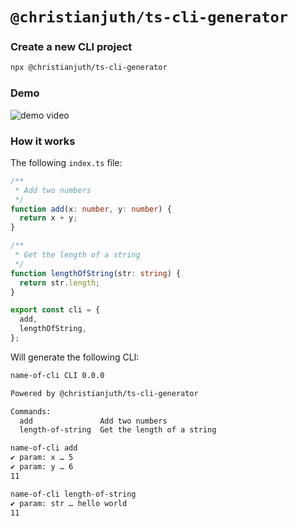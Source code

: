 # `@christianjuth/ts-cli-generator`

### Create a new CLI project

```bash
npx @christianjuth/ts-cli-generator
```


### Demo
![demo video](https://s10.gifyu.com/images/ezgif-2-2d9459aa6c.gif)

### How it works

The following `index.ts` file:

```typescript
/**
 * Add two numbers
 */
function add(x: number, y: number) {
  return x + y;
}

/**
 * Get the length of a string
 */
function lengthOfString(str: string) {
  return str.length;
}

export const cli = {
  add,
  lengthOfString,
};
```

Will generate the following CLI:

```bash
name-of-cli CLI 0.0.0

Powered by @christianjuth/ts-cli-generator

Commands:
  add             	Add two numbers
  length-of-string	Get the length of a string
```

```bash
name-of-cli add
✔ param: x … 5
✔ param: y … 6
11
```

```bash
name-of-cli length-of-string
✔ param: str … hello world
11
```